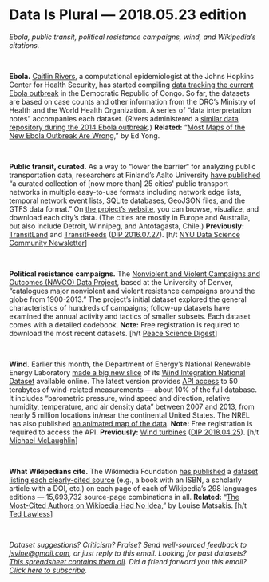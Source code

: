 Data Is Plural — 2018.05.23 edition
===================================

*Ebola, public transit, political resistance campaigns, wind, and Wikipedia’s citations.*

&nbsp;

**Ebola.** [Caitlin Rivers](http://www.caitlinrivers.com/), a computational epidemiologist at the Johns Hopkins Center for Health Security, has started compiling [data tracking the current Ebola outbreak](https://github.com/cmrivers/ebola_drc) in the Democratic Republic of Congo. So far, the datasets are based on case counts and other information from the DRC’s Ministry of Health and the World Health Organization. A series of “data interpretation notes” accompanies each dataset. (Rivers administered a [similar data repository during the 2014 Ebola outbreak](https://github.com/cmrivers/ebola).) **Related:** “[Most Maps of the New Ebola Outbreak Are Wrong](https://www.theatlantic.com/health/archive/2018/05/most-maps-of-the-new-ebola-outbreak-are-wrong/560777/),” by Ed Yong.

&nbsp;

**Public transit, curated.** As a way to “lower the barrier“ for analyzing public transportation data, researchers at Finland’s Aalto University [have published](https://www.nature.com/articles/sdata201889) “a curated collection of [now more than] 25 cities' public transport networks in multiple easy-to-use formats including network edge lists, temporal network event lists, SQLite databases, GeoJSON files, and the GTFS data format.” On [the project’s website](http://transportnetworks.cs.aalto.fi/), you can browse, visualize, and download each city’s data. (The cities are mostly in Europe and Australia, but also include Detroit, Winnipeg, and Antofagasta, Chile.) **Previously:** [TransitLand](https://transit.land/) and [TransitFeeds](https://transitfeeds.com/) ([DIP 2016.07.27](https://tinyletter.com/data-is-plural/letters/data-is-plural-2016-07-27-edition)). [h/t [NYU Data Science Community Newsletter](https://cds.nyu.edu/newsletter/)]

&nbsp;

**Political resistance campaigns.** The [Nonviolent and Violent Campaigns and Outcomes (NAVCO) Data Project](https://www.du.edu/korbel/sie/research/chenow_navco_data.html), based at the University of Denver, “catalogues major nonviolent and violent resistance campaigns around the globe from 1900-2013.” The project’s initial dataset explored the general characteristics of hundreds of campaigns; follow-up datasets have examined the annual activity and tactics of smaller subsets. Each dataset comes with a detailed codebook. **Note:** Free registration is required to download the most recent datasets. [h/t [Peace Science Digest](https://twitter.com/PeaceSciDigest/status/988888349594173440)]

&nbsp;

**Wind.** Earlier this month, the Department of Energy’s National Renewable Energy Laboratory [made a big new slice](https://www.nrel.gov/news/press/2018/nrel-releases-major-update-to-wind-energy-dataset.html) of its [Wind Integration National Dataset](https://www.nrel.gov/grid/wind-toolkit.html) available online. The latest version provides [API access](https://github.com/NREL/hsds-examples) to 50 terabytes of wind-related measurements — about 10% of the full database. It includes “barometric pressure, wind speed and direction, relative humidity, temperature, and air density data” between 2007 and 2013, from nearly 5 million locations in/near the continental United States. The NREL has also published [an animated map of the data](https://nrel.github.io/hsds-viz/). **Note:** Free registration is required to access the API. **Previously:** [Wind turbines](https://eerscmap.usgs.gov/uswtdb/) ([DIP 2018.04.25](https://tinyletter.com/data-is-plural/letters/data-is-plural-2018-04-25-edition)). [h/t [Michael McLaughlin](http://www.datainnovation.org/2018/05/tracking-wind-energy-in-the-united-states/)]

&nbsp;

**What Wikipedians cite.** The Wikimedia Foundation [has published](https://medium.com/freely-sharing-the-sum-of-all-knowledge/what-are-the-ten-most-cited-sources-on-wikipedia-lets-ask-the-data-34071478785a) a [dataset listing each clearly-cited source](https://figshare.com/articles/Wikipedia_Scholarly_Article_Citations/1299540) (e.g., a book with an ISBN, a scholarly article with a DOI, etc.) on each page of each of Wikipedia’s 298 languages editions — 15,693,732 source-page combinations in all. **Related:** “[The Most-Cited Authors on Wikipedia Had No Idea](https://www.wired.com/story/wikipedia-most-cited-authors-no-idea/),” by Louise Matsakis. [h/t [Ted Lawless](https://twitter.com/tedlawless/status/981960557807980544)]

&nbsp;

*Dataset suggestions? Criticism? Praise? Send well-sourced feedback to <jsvine@gmail.com>, or just reply to this email. Looking for past datasets? [This spreadsheet contains them all](https://docs.google.com/spreadsheets/d/1wZhPLMCHKJvwOkP4juclhjFgqIY8fQFMemwKL2c64vk). Did a friend forward you this email? [Click here to subscribe](https://tinyletter.com/data-is-plural).*